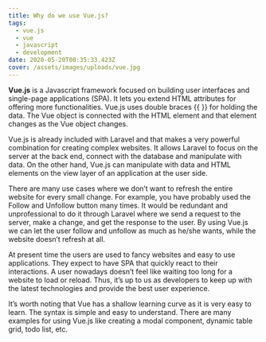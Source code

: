```yaml
---
title: Why do we use Vue.js?
tags:
  - vue.js
  - vue
  - javascript
  - development
date: 2020-05-20T00:35:33.423Z
cover: /assets/images/uploads/vue.jpg
---
```

**Vue.js** is a Javascript framework focused on building user interfaces and single-page applications (SPA). It lets you extend HTML attributes for offering more functionalities. Vue.js uses double braces {{ }} for holding the data. The Vue object is connected with the HTML element and that element changes as the Vue object changes.

Vue.js is already included with Laravel and that makes a very powerful combination for creating complex websites. It allows Laravel to focus on the server at the back end, connect with the database and manipulate with data. On the other hand, Vue.js can manipulate with data and HTML elements on the view layer of an application at the user side.

There are many use cases where we don’t want to refresh the entire website for every small change. For example, you have probably used the Follow and Unfollow button many times. It would be redundant and unprofessional to do it through Laravel where we send a request to the server, make a change, and get the response to the user. By using Vue.js we can let the user follow and unfollow as much as he/she wants, while the website doesn’t refresh at all.

At present time the users are used to fancy websites and easy to use applications. They expect to have SPA that quickly react to their interactions. A user nowadays doesn’t feel like waiting too long for a website to load or reload. Thus, it’s up to us as developers to keep up with the latest technologies and provide the best user experience.

It’s worth noting that Vue has a shallow learning curve as it is very easy to learn. The syntax is simple and easy to understand. There are many examples for using Vue.js like creating a modal component, dynamic table grid, todo list, etc.